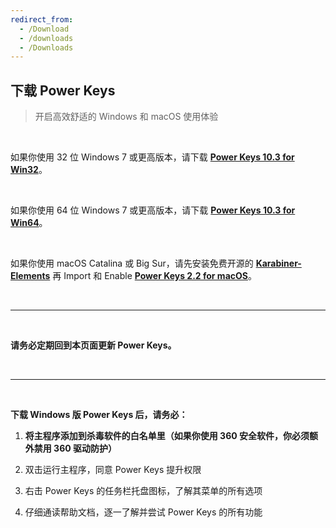 ```yaml
---
redirect_from:
  - /Download
  - /downloads
  - /Downloads
---
```


## 下载 Power Keys

> 开启高效舒适的 Windows 和 macOS 使用体验

<br>

如果你使用 32 位 Windows 7 或更高版本，请下载 [**Power Keys 10.3 for Win32**](https://github.com/PowerKeys/PowerKeys/releases/download/latest/Power-Keys-x86.exe)。

<br>

如果你使用 64 位 Windows 7 或更高版本，请下载 [**Power Keys 10.3 for Win64**](https://github.com/PowerKeys/PowerKeys/releases/download/latest/Power-Keys-x64.exe)。

<br>

如果你使用 macOS Catalina 或 Big Sur，请先安装免费开源的 [**Karabiner-Elements**](https://karabiner-elements.pqrs.org/) 再 Import 和 Enable [**Power Keys 2.2 for macOS**](karabiner://karabiner/assets/complex_modifications/import?url=https://powerkeys.github.io/powerkeys.json)。

<br>

---

<br>

**请务必定期回到本页面更新 Power Keys。**

<br>

---

<br>

**下载 Windows 版 Power Keys 后，请务必：**

1. **将主程序添加到杀毒软件的白名单里（如果你使用 360 安全软件，你必须额外禁用 360 驱动防护）**

2. 双击运行主程序，同意 Power Keys 提升权限

3. 右击 Power Keys 的任务栏托盘图标，了解其菜单的所有选项

4. 仔细通读帮助文档，逐一了解并尝试 Power Keys 的所有功能
